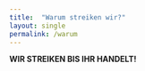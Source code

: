 ```yaml
---
title:  "Warum streiken wir?"
layout: single
permalink: /warum
---
```


<b>WIR STREIKEN BIS IHR HANDELT!<b>

